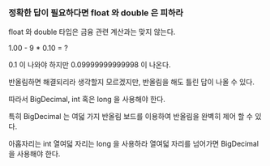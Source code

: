 ### 정확한 답이 필요하다면 float 와 double 은 피하라

float 와 double 타입은 금융 관련 계산과는 맞지 않는다.

1.00 - 9 * 0.10 = ?

0.1 이 나와야 하지만 0.09999999999998 이 나온다.

반올림하면 해결되리라 생각할지 모르겠지만, 반올림을 해도 틀린 답이 나올 수 있다.

따라서 BigDecimal, int 혹은 long 을 사용해야 한다.

특히 BigDecimal 는 여덟 가지 반올림 보드를 이용하여 반올림을 완벽히 제어 할 수 있다.

아홉자리는 int 열여덟 자리는 long 을 사용하라 열여덟 자리를 넘어가면 BigDecimal 을 사용해야 한다.



